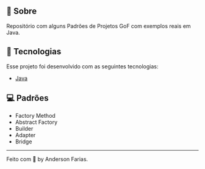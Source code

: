 ## 📝 Sobre

Repositório com alguns Padrões de Projetos GoF com exemplos reais em Java.

## 🧪 Tecnologias

Esse projeto foi desenvolvido com as seguintes tecnologias:

- [Java](https://www.oracle.com/java/)

## 💻 Padrões
* Factory Method
* Abstract Factory
* Builder
* Adapter
* Bridge

---

Feito com 🤍 by Anderson Farias.
